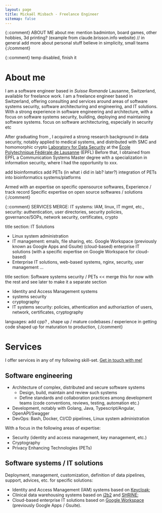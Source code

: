 ```yaml
---
layout: page
title: Mickaël Misbach - Freelance Engineer
sitemap: false
---
```


{::comment}
ABOUT ME
about me: mention badminton, board games, other hobbies, 3d printing? (example from claude.brisson.info website) // in general add more about personal stuff
believe in simplicity, small teams
{:/comment}

{::comment}
temp disabled, finish it
# About me
I am a software engineer based in *Suisse Romande* Lausanne, Switzerland, available for freelance work.
I am a freelance engineer based in Switzerland, offering consulting and services around areas of software systems security, software architecturing and engineering, and IT solutions.
With a strong experience in software engineering and architecture, with a focus on software systems security, building, deploying and maintaining software systems.
focus on software architecturing, especially in security etc

After graduating from , I acquired a strong research background in data security, notably applied to medical systems, 
and distributed with SMC and homomorphic crypto [Laboratory for Data Security](https://lds.epfl.ch) at the [École Polytechnique Fédérale de Lausanne](https://epfl.ch) (EPFL)
Before that, I obtained from EPFL a Communication Systems Master degree with a specialization in information security, where I had the opportunity to xxx.

add bioinformatics
add PETs (in what i did in lab? later?)
integration of PETs into bioinformatics systems/platforms

Armed with an expertise on specific opensource softwares,
Experience / track record Specific expertise on open source softwares / solutions
{:/comment}

{::comment}
SERVICES
MERGE: IT systems: IAM, linux, IT mgmt, etc., security: authentication, user directories, security policies, governance/SOPs, network security, certificates, crypto

title section: IT Solutions
- Linux system administration
- IT management: emails, file sharing, etc. Google Workspace (previously known as Google Apps and Gsuite)
  (cloud-based) enterprise IT solutions (with a specific expertise on Google Workspace for cloud-based)
- Enterprise IT solutions, web-based systems, nginx, security, user management ...

title section: Software systems security / PETs << merge this for now with the rest and see later to make it a separate section
- Identity and Access Management systems
- systems security
- cryptography
- IT systems security: policies, athentication and authoriaztion of users, network, certificates, cryptography

languages: add cpp?
, shape up / mature codebases / experience in getting code shaped up for maturation to production,
{:/comment}

# Services
I offer services in any of my following skill-set. [Get in touch with me!](/contact)

## Software engineering
- Architecture of complex, distributed and secure software systems
  - Design, build, maintain and review such systems
  - Define standards and collaboration practices among development teams (code conventions, reviews, testing, automation etc.)
- Development, notably with Golang, Java, Typescript/Angular, OpenAPI/Swagger
- DevOps: Bash, Docker, CI/CD pipelines, Linux system administration

With a focus in the following areas of expertise:
- Security (identity and access management, key management, etc.)
- Cryptography
- Privacy Enhancing Technologies (PETs)

## Software systems / IT solutions
Deployment, management, customization, definition of data pipelines, support, advices, etc. for specific solutions:
- Identity and Access Management (IAM) systems based on [Keycloak](https://www.keycloak.org/);
- Clinical data warehousing systems based on [i2b2](https://www.i2b2.org/software/index.html) and [SHRINE](https://community.i2b2.org/wiki/display/SHRINE);
- Cloud-based enterprise IT solutions based on [Google Workspace](https://workspace.google.com/) (previously Google Apps / Gsuite).
